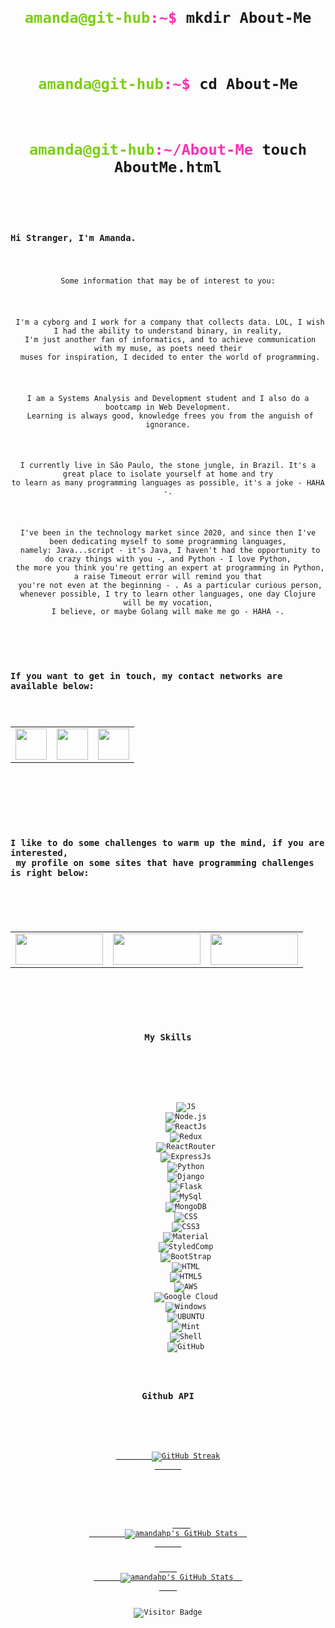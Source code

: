 <!DOCTYPE html>
<html lang="en">
<!--style> 
  body {
    font-family:'Roboto Mono', monospace;
  }

  div {
    display: flex;
    flex-direction: column;
    justify-content: center;
    align-items: center;
  }

  div section {
    width: 450px;
    text-align: center;
  }

  .challenges-site img {
    height: 50px;
    width: 140px;
  }

  .skills {
    width: 30%;
    display: flex;
    flex-direction: row;
    gap: 10px;
    flex-wrap: wrap;
  }
</style-->
<body>
  <div align="center">
    <code>
      <h1><span style="color:#7DCE13">amanda@git-hub</span><span style="color:#FA2FB5">:~$ </span>mkdir About-Me</h1>
      <h1><span style="color:#7DCE13">amanda@git-hub</span><span style="color:#FA2FB5">:~$ </span>cd About-Me</h1>
      <h1><span style="color:#7DCE13">amanda@git-hub</span><span style="color:#FA2FB5">:~/About-Me </span>touch AboutMe.html</h1>
      <section>
        <h3 align='left'>Hi Stranger, I'm Amanda.</h3>
        <p>Some information that may be of interest to you:</p> 
        <p> I'm a cyborg and I work for a company that collects data. LOL, I wish I had the ability to understand binary, in reality,<br> I'm just another fan of informatics, and to achieve communication with my muse, as poets need their<br> muses for inspiration, I decided to enter the world of programming.</p>
        <p>I am a Systems Analysis and Development student and I also do a bootcamp in Web Development.<br> Learning is always good, knowledge frees you from the anguish of ignorance.</p>
        <p>I currently live in São Paulo, the stone jungle, in Brazil. It's a great place to isolate yourself at home and try<br>to learn as many programming languages as possible, it's a joke - HAHA -.</p>
         <p>I've been in the technology market since 2020, and since then I've been dedicating myself to some programming languages,<br> namely: Java...script - it's Java, I haven't had the opportunity to do crazy things with you -, and Python - I love Python,<br> the more you think you're getting an expert at programming in Python, a raise Timeout error will remind you that<br> you're not even at the beginning - . As a particular curious person, whenever possible, I try to learn other languages, one day Clojure will be my vocation,<br>I believe, or maybe Golang will make me go - HAHA -.</p> 
      </section>
      <h3 align='left'>If you want to get in touch, my contact networks are available below:</h3>
      <table>
        <tbody>
          <tr> 
            <td><a href="https://www.linkedin.com/in/amanda-h-660bab130/">
              <img height="50" src="https://www.vectorlogo.zone/logos/linkedin/linkedin-ar21.svg" />
            </a></td>
            <td><a href="mailto:amandahoffmann96@gmail.com">
              <img height="50" src="https://www.vectorlogo.zone/logos/gmail/gmail-ar21.svg"/>
            </a></td>
            <td><a href="https://twitter.com/dev_amandahp">
              <img height="50" src="https://www.vectorlogo.zone/logos/twitter/twitter-ar21.svg"/>
            </a></td>
          </tr>
        </tbody>
      </table><br><br>  
    <section>
      <h3 align='left'>I like to do some challenges to warm up the mind, if you are interested,<br> my profile on some sites that have programming challenges is right below:</h3>
    </section>
    <table>
      <tbody>
        <tr class="challenges-site">
          <td><a href="https://www.codewars.com/users/amandahp">
            <img width="140" height="50"src="https://www.codewars.com/users/amandahp/badges/micro" />
          </a></td>
          <td><a href="https://www.hackerrank.com/amandahoffmann96">
            <img width="140" height="50" src="https://upload.vectorlogo.zone/logos/hackerrank/images/7f113bba-8436-47a5-9982-af0bc4c02a8e.svg"/>
          </a></td>
          <td><a href="https://leetcode.com/amandahoffmann96/">
            <img width="140" height="50" src="https://upload.wikimedia.org/wikipedia/commons/0/0a/LeetCode_Logo_black_with_text.svg"/>
          </a></td>
        </tr>
      </tbody>
    </table>
    <p>
      <h3>My Skills</h3>
    </p>
    <div class="skills">
        <img alt="JS" src="https://img.shields.io/badge/JavaScript-F7DF1E?style=for-the-badge&logo=javascript&logoColor=black"/>
        <img alt="Node.js" src="https://img.shields.io/badge/Node.js-43853D?style=for-the-badge&logo=node.js&logoColor=white"/>
        <img alt="ReactJs" src="https://img.shields.io/badge/React-20232A?style=for-the-badge&logo=react&logoColor=61DAFB"/>
        <img alt="Redux" src="https://img.shields.io/badge/Redux-593D88?style=for-the-badge&logo=redux&logoColor=white"/>
        <img alt="ReactRouter" src="https://img.shields.io/badge/React_Router-CA4245?style=for-the-badge&logo=react-router&logoColor=white"/>
        <img alt="ExpressJs" src="https://img.shields.io/badge/Express.js-404D59?style=for-the-badge"/>
        <img alt="Python" src="https://img.shields.io/badge/Python-14354C?style=for-the-badge&logo=python&logoColor=white"/>
        <img alt="Django" src="https://img.shields.io/badge/Django-092E20?style=for-the-badge&logo=django&logoColor=white"/>
        <img alt="Flask" src="https://img.shields.io/badge/Flask-000000?style=for-the-badge&logo=flask&logoColor=white"/>
        <img alt="MySql" src="https://img.shields.io/badge/MySQL-00000F?style=for-the-badge&logo=mysql&logoColor=white"/>
        <img alt="MongoDB" src="https://img.shields.io/badge/MongoDB-4EA94B?style=for-the-badge&logo=mongodb&logoColor=white"/>
        <img alt="CSS" src="https://img.shields.io/badge/CSS3-1572B6?style=for-the-badge&logo=css3&logoColor=white"/>
        <img alt="CSS3" src="https://img.shields.io/badge/CSS-239120?&style=for-the-badge&logo=css3&logoColor=white"/>
        <img alt="Material" src="https://img.shields.io/badge/Material--UI-0081CB?style=for-the-badge&logo=material-ui&logoColor=white"/>
        <img alt="StyledComp" src="https://img.shields.io/badge/styled--components-DB7093?style=for-the-badge&logo=styled-components&logoColor=white"/>
        <img alt="BootStrap" src="https://img.shields.io/badge/Bootstrap-563D7C?style=for-the-badge&logo=bootstrap&logoColor=white"/>
        <img alt="HTML" src="https://img.shields.io/badge/HTML-239120?style=for-the-badge&logo=html5&logoColor=white"/>
        <img alt="HTML5" src="https://img.shields.io/badge/HTML5-E34F26?style=for-the-badge&logo=html5&logoColor=white"/>
        <img alt="AWS" src="https://img.shields.io/badge/Amazon_AWS-232F3E?style=for-the-badge&logo=amazon-aws&logoColor=white"/>
        <img alt="Google Cloud" src="https://img.shields.io/badge/Google_Cloud-4285F4?style=for-the-badge&logo=google-cloud&logoColor=white"/>
        <img alt="Windows" src="https://img.shields.io/badge/Windows-0078D6?style=for-the-badge&logo=windows&logoColor=white"/>
        <img alt="UBUNTU" src="https://img.shields.io/badge/Ubuntu-E95420?style=for-the-badge&logo=ubuntu&logoColor=white"/>
        <img alt="Mint" src="https://img.shields.io/badge/Linux_Mint-87CF3E?style=for-the-badge&logo=linux-mint&logoColor=white"/>
        <img alt="Shell" src="https://img.shields.io/badge/Shell_Script-121011?style=for-the-badge&logo=gnu-bash&logoColor=white"/>
        <img alt="GitHub" src="https://img.shields.io/badge/GitHub-100000?style=for-the-badge&logo=github&logoColor=white"/>
    </div>
    <h3>Github API</h3>
    <p>
      <a href="https://git.io/streak-stats">
        <img src="http://github-readme-streak-stats.herokuapp.com?user=amandahp&amp;theme=github-green-purple&amp;hide_border=true" alt="GitHub Streak">
      </a>
    </p>
    <p>
      <a href="https://awesome-github-stats.azurewebsites.net/index.html??cardType=octocat&theme=midnight-purple&Text=7DCE13&Background=000000&Title=FA2FB5&Ring=FA2FB5">    
        <img  alt="amandahp's GitHub Stats" src="https://awesome-github-stats.azurewebsites.net/user-stats/amandahp?cardType=octocat&theme=midnight-purple&Text=7DCE13&Background=000000&Title=FA2FB5&Ring=FA2FB5" />  
      </a>
    </p><a href="https://awesome-github-stats.azurewebsites.net/index.html??cardType=octocat&theme=midnight-purple">    
      <img  alt="amandahp's GitHub Stats" src="https://awesome-github-stats.azurewebsites.net/user-stats/amandahp?cardType=octocat&theme=midnight-purple" />  
    </a>
    <p><img src="https://visitor-badge.laobi.icu/badge?page_id=amandahp.amandahp" alt="Visitor Badge"></p>
  </code>
</html>
